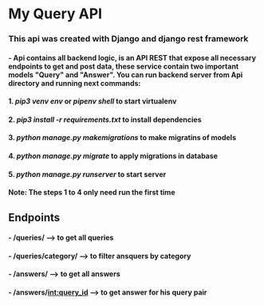 # My Query API

### This api was created with Django and django rest framework

#### - Api contains all backend logic, is an API REST that expose all necessary endpoints to get and post data, these service contain two important models "Query" and "Answer". You can run backend server from Api directory and running next commands:

#### 1. *pip3 venv env* or *pipenv shell* to start virtualenv 
#### 2. *pip3 install -r requirements.txt* to install dependencies 
#### 3. *python manage.py makemigrations* to make migratins of models
#### 4. *python manage.py migrate* to apply migrations in database
#### 5. *python manage.py runserver* to start server

#### Note: The steps 1 to 4 only need run the first time 


## Endpoints

#### - /queries/ --> to get all queries
#### - /queries/category/ --> to filter ansquers by category 
#### - /answers/  --> to get all answers 
#### - /answers/<int:query_id> --> to get answer for his query pair